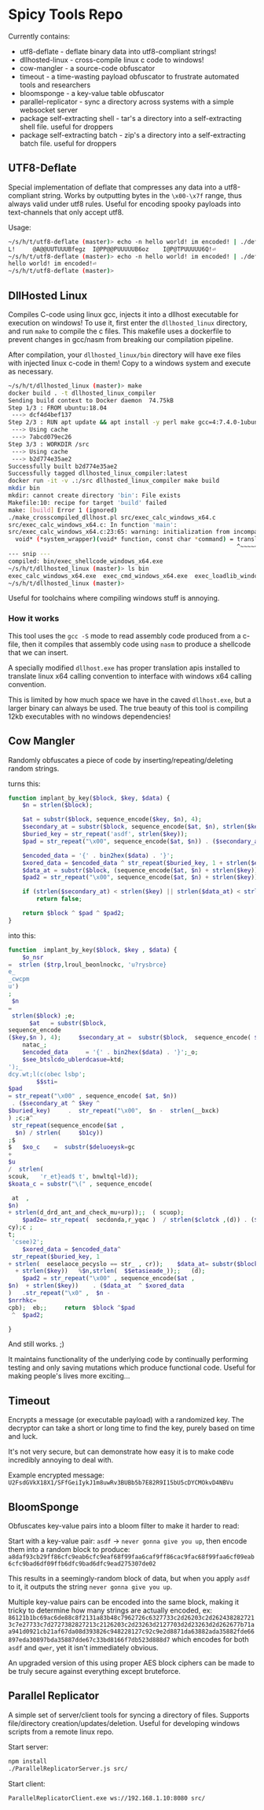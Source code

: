 # Spicy Tools Repo
Currently contains:
- utf8-deflate - deflate binary data into utf8-compliant strings!
- dllhosted-linux - cross-compile linux c code to windows!
- cow-mangler - a source-code obfuscator
- timeout - a time-wasting payload obfuscator to frustrate automated tools and researchers
- bloomsponge - a key-value table obfuscator
- parallel-replicator - sync a directory across systems with a simple websocket server
- package self-extracting shell - tar's a directory into a self-extracting shell file. useful for droppers
- package self-extracting batch - zip's a directory into a self-extracting batch file. useful for droppers

## UTF8-Deflate
Special implementation of deflate that compresses any data into a utf8-compliant string.
Works by outputting bytes in the `\x00-\x7f` range, thus always valid under utf8 rules.
Useful for encoding spooky payloads into text-channels that only accept utf8.

Usage:
```sh
~/s/h/t/utf8-deflate (master)> echo -n hello world! im encoded! | ./deflate.py
L!     @A@@UUTUUUBfegz	I@PP@@PUUUUUB6oz	I@P@TPUUUUU6Q!⏎
~/s/h/t/utf8-deflate (master)> echo -n hello world! im encoded! | ./deflate.py | ./test_decompress.py
hello world! im encoded!⏎
~/s/h/t/utf8-deflate (master)>
```

## DllHosted Linux
Compiles C-code using linux gcc, injects it into a dllhost executable for execution on windows!
To use it, first enter the `dllhosted_linux` directory, and run `make` to compile the c files.
This makefile uses a dockerfile to prevent changes in gcc/nasm from breaking our compilation pipeline.

After compilation, your `dllhosted_linux/bin` directory will have exe files with injected linux c-code in them!
Copy to a windows system and execute as necessary.

```sh
~/s/h/t/dllhosted_linux (master)> make
docker build . -t dllhosted_linux_compiler
Sending build context to Docker daemon  74.75kB
Step 1/3 : FROM ubuntu:18.04
 ---> dcf4d4bef137
Step 2/3 : RUN apt update && apt install -y perl make gcc=4:7.4.0-1ubuntu2.3 nasm=2.13.02-0.1
 ---> Using cache
 ---> 7abcd079ec26
Step 3/3 : WORKDIR /src
 ---> Using cache
 ---> b2d774e35ae2
Successfully built b2d774e35ae2
Successfully tagged dllhosted_linux_compiler:latest
docker run -it -v .:/src dllhosted_linux_compiler make build
mkdir bin
mkdir: cannot create directory 'bin': File exists
Makefile:10: recipe for target 'build' failed
make: [build] Error 1 (ignored)
./make_crosscompiled_dllhost.pl src/exec_calc_windows_x64.c
src/exec_calc_windows_x64.c: In function 'main':
src/exec_calc_windows_x64.c:23:65: warning: initialization from incompatible pointer type [-Wincompatible-pointer-types]
  void* (*system_wrapper)(void* function, const char *command) = translator_wrapper_api;
                                                                 ^~~~~~~~~~~~~~~~~~~~~~
--- snip ---
compiled: bin/exec_shellcode_windows_x64.exe
~/s/h/t/dllhosted_linux (master)> ls bin
exec_calc_windows_x64.exe  exec_cmd_windows_x64.exe  exec_loadlib_windows_x64.exe  exec_shellcode_windows_x64.exe
~/s/h/t/dllhosted_linux (master)>
```


Useful for toolchains where compiling windows stuff is annoying.

### How it works
This tool uses the `gcc -S` mode to read assembly code produced from a c-file,
then it compiles that assembly code using `nasm` to produce a shellcode that we can insert.

A specially modified `dllhost.exe` has proper translation apis installed to translate linux x64 calling convention to interface with windows x64 calling convention.

This is limited by how much space we have in the caved `dllhost.exe`, but a larger binary can always be used.
The true beauty of this tool is compiling 12kb executables with no windows dependencies!

## Cow Mangler
Randomly obfuscates a piece of code by inserting/repeating/deleting random strings.

turns this:
```php
function implant_by_key($block, $key, $data) {
	$n = strlen($block);

	$at = substr($block, sequence_encode($key, $n), 4);
	$secondary_at = substr($block, sequence_encode($at, $n), strlen($key));
	$buried_key = str_repeat('asdf', strlen($key));
	$pad = str_repeat("\x00", sequence_encode($at, $n)) . ($secondary_at ^ $key ^ $buried_key) . str_repeat("\x00", $n - strlen($secondary_at) - sequence_encode($at, $n));

	$encoded_data = '{' . bin2hex($data) . '}';
	$xored_data = $encoded_data ^ str_repeat($buried_key, 1 + strlen($encoded_data) / strlen($buried_key));
	$data_at = substr($block, (sequence_encode($at, $n) + strlen($key)) % $n, strlen($xored_data));
	$pad2 = str_repeat("\x00", sequence_encode($at, $n) + strlen($key)) . ($data_at ^ $xored_data) . str_repeat("\x00", $n - strlen($data_at) - sequence_encode($at, $n) - strlen($key));

	if (strlen($secondary_at) < strlen($key) || strlen($data_at) < strlen($xored_data))
		return false;

	return $block ^ $pad ^ $pad2;
}
```


into this:
```php
function  implant_by_key($block, $key , $data) {
	$o_nsr 
=  strlen ($trp,lroul_beonlnockc, 'u?rysbrce}
e_
_cwcpm
u')
; 
 $n 
= 
 strlen($block) ;e;
 	  $at 	= substr($block,
sequence_encode
($key,$n ), 4);   	$secondary_at =  substr($block,  sequence_encode( $at, $n,), strlen  ( ehtcstaunncbaca));; 	 $buried_key  = str_repeat('asdf', $n -  strlen(sck,   cr));
 	natac_; 
	$encoded_data	  = '{' . bin2hex($data) . '}';_o;
	$see_btslcdo_ublerdcasue=ktd;
');_
dcy.wt;l(c(obec lsbp';
		$$sti=
$pad
= str_repeat("\x00" , sequence_encode( $at, $n))
 . ($secondary_at ^ $key ^
$buried_key)	 .  str_repeat("\x00",  $n -  strlen(__bxck)
) ;c;a^
 str_repeat(sequence_encode($at ,
  $n) / strlen( 	$b1cy)) 
;$
$	$xo_c	 =  substr($deluoeysk=gc 
+ 
$u
/  strlen(
scouk,   'r_et}ead$	t', bnwltql+ld));  
$koata_c = substr("\(" , sequence_encode(

 at  , 
$n)   
+ strlen(d_drd_ant_and_check_mu+urp));;  ( scuop);
 	$pad2e= str_repeat(	 secdonda,r_yqac )	/ strlen($clotck ,(d)) . ($xorck_cod_ad_aretn_d_tda) 	.str_repeat (
cy);c ;
t; 
 'csee)2';
  	$xored_data = $encoded_data^
 str_repeat($buried_key, 1
+ strlen(  eeselaoce_pecyslo == str_ , cr)); 	$data_at= substr($block,(sequence_encode (	$at,$n)
  + strlen($key))   %$n,strlen(  $$etasieade_));;   (d);
 	$pad2 = str_repeat("\x00" , sequence_encode($at , 
$n)  + strlen($key))	. ($data_at  ^ $xored_data
) 	.str_repeat("\x0" ,  $n -  
$nrrhkc=
cpb);  eb;; 	return  $block ^$pad
 ^	$pad2;

}
```
And still works. ;)

It maintains functionality of the underlying code by continually performing testing and only saving mutations which produce functional code.
Useful for making people's lives more exciting...



## Timeout
Encrypts a message (or executable payload) with a randomized key.
The decryptor can take a short or long time to find the key, purely based on time and luck.

It's not very secure, but can demonstrate how easy it is to make code incredibly annoying to deal with.

Example encrypted message: `U2FsdGVkX18X1/SFfGeiIykJ1m8uwRv3BUBb5b7E82R9I15bU5cDYCMOkvD4NBVu`



## BloomSponge
Obfuscates key-value pairs into a bloom filter to make it harder to read:

Start with a key-value pair: `asdf` -> `never gonna give you up`, then encode them into a random block to produce:
`a8daf93cb29ff86cfc9eab6cfc9eaf68f99faa6caf9ff86cac9fac68f99faa6cf09eab6cfc9bad6df09ffb6dfc9bad6dfc9ead275307de02`

This results in a seemingly-random block of data, but when you apply `asdf` to it, it outputs the string `never gonna give you up`.

Multiple key-value pairs can be encoded into the same block, making it tricky to determine how many strings are actually encoded, ex: `86121b1bc69ac6de88c8f2131a83b48c7962726c6327733c2d26203c2d2624382827213c7e27733c7d2727382827213c2126203c2d23263d2127703d2d23263d2d262677b71aa941d0921cb21af67da08d393826c948228127c92c9e2d8871da63882ada35882fde66897eda30897bda35887dde67c33bd8166f7db523d888d7` which encodes for both `asdf` and `qwer`, yet it isn't immediately obvious.

An upgraded version of this using proper AES block ciphers can be made to be truly secure against everything except bruteforce.



## Parallel Replicator
A simple set of server/client tools for syncing a directory of files.
Supports file/directory creation/updates/deletion.
Useful for developing windows scripts from a remote linux repo.

Start server:
```sh
npm install
./ParallelReplicatorServer.js src/
```

Start client:
```sh
ParallelReplicatorClient.exe ws://192.168.1.10:8080 src/
```


